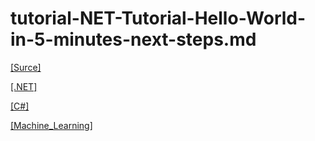 # tutorial-NET-Tutorial-Hello-World-in-5-minutes-next-steps.md

[[Surce]](https://dotnet.microsoft.com/en-us/learn/dotnet/hello-world-tutorial/next)

[[.NET]](./tutorial-Build-NET-applications-with-C-sharp.md)

[[C#]](./tutorial-Write-your-first-code-using-C-#.md)

[[Machine_Learning]](https://dotnet.microsoft.com/en-us/learn/ml-dotnet/get-started-tutorial/intro?sdk-installed=true)
